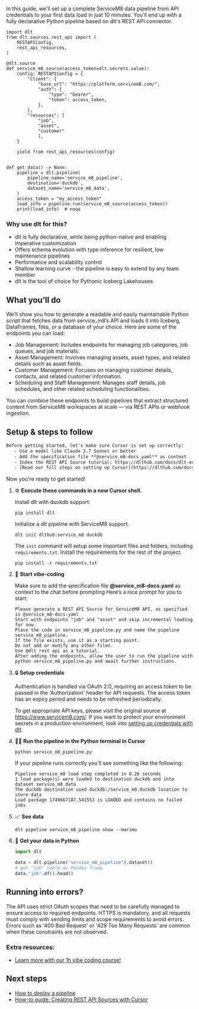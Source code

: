 In this guide, we'll set up a complete ServiceM8 data pipeline from API credentials to your first data load in just 10 minutes. You'll end up with a fully declarative Python pipeline based on dlt's REST API connector.

```python-outcome
import dlt
from dlt.sources.rest_api import (
    RESTAPIConfig,
    rest_api_resources,
)

@dlt.source
def service_m8_source(access_token=dlt.secrets.value):
    config: RESTAPIConfig = {
        "client": {
            "base_url": "https://platform.servicem8.com/",
            "auth": {
                "type": "bearer",
                "token": access_token,
            },
        },
        "resources": [
            "job",
            "asset",
            "customer"
            ],
    }

    yield from rest_api_resources(config)


def get_data() -> None:
    pipeline = dlt.pipeline(
        pipeline_name='service_m8_pipeline',
        destination='duckdb',
        dataset_name='service_m8_data', 
    )
    access_token = "my_access_token"
    load_info = pipeline.run(service_m8_source(access_token))
    print(load_info)  # noqa
```

### Why use dlt for this?

- dlt is fully declarative, while being python-native and enabling imperative customization
- Offers schema evolution with type inference for resilient, low maintenance pipelines
- Performance and scalability control
- Shallow learning curve - the pipeline is easy to extend by any team member
- dlt is the tool of choice for Pythonic Iceberg Lakehouses

## What you’ll do

We’ll show you how to generate a readable and easily maintainable Python script that fetches data from service_m8’s API and loads it into Iceberg, DataFrames, files, or a database of your choice. Here are some of the endpoints you can load:

- Job Management: Includes endpoints for managing job categories, job queues, and job materials.
- Asset Management: Involves managing assets, asset types, and related details such as asset fields.
- Customer Management: Focuses on managing customer details, contacts, and related customer information.
- Scheduling and Staff Management: Manages staff details, job schedules, and other related scheduling functionalities.

You can combine these endpoints to build pipelines that extract structured content from ServiceM8 workspaces at scale — via REST APIs or webhook ingestion.

## Setup & steps to follow

```default
Before getting started, let's make sure Cursor is set up correctly:
   - Use a model like Claude 3.7 Sonnet or better
   - Add the specification file **@service_m8-docs.yaml** as context
   - Index the REST API Source tutorial: https://dlthub.com/docs/dlt-ecosystem/verified-sources/rest_api/ and add it to context as **@dlt rest api**
   - [Read our full steps on setting up Cursor](https://dlthub.com/docs/dlt-ecosystem/llm-tooling/cursor-restapi#23-configuring-cursor-with-documentation)
```

Now you're ready to get started! 

1. ⚙️ **Execute these commands in a new Cursor shell.**
    
    Install dlt with duckdb support:
    ```shell
    pip install dlt
    ```

    Initialize a dlt pipeline with ServiceM8 support.
    ```shell
    dlt init dlthub:service_m8 duckdb
    ```

    The `init` command will setup some important files and folders, including `requirements.txt`. Install the requirements for the rest of the project.
    ```shell
    pip install -r requirements.txt
    ```
    
2. 🤠 **Start vibe-coding**
    
    Make sure to add the specification file **@service_m8-docs.yaml** as context to the chat before prompting
    Here’s a nice prompt for you to start: 
    
    ```prompt
    Please generate a REST API Source for ServiceM8 API, as specified in @service_m8-docs.yaml 
    Start with endpoints "job" and "asset" and skip incremental loading for now. 
    Place the code in service_m8_pipeline.py and name the pipeline service_m8_pipeline. 
    If the file exists, use it as a starting point. 
    Do not add or modify any other files. 
    Use @dlt rest api as a tutorial. 
    After adding the endpoints, allow the user to run the pipeline with python service_m8_pipeline.py and await further instructions.
    ```

    
3. 🔒 **Setup credentials** 
    
    Authentication is handled via OAuth 2.0, requiring an access token to be passed in the 'Authorization' header for API requests. The access token has an expiry period and needs to be refreshed periodically.
    
    To get appropriate API keys, please visit the original source at https://www.servicem8.com/.
    If you want to protect your environment secrets in a production environment, look into [setting up credentials with dlt](https://dlthub.com/docs/walkthroughs/add_credentials).
    
4. 🏃‍♀️ **Run the pipeline in the Python terminal in Cursor**
    
    ```shell
    python service_m8_pipeline.py
    ```
    
    If your pipeline runs correctly you’ll see something like the following:
    
    ```shell
    Pipeline service_m8 load step completed in 0.26 seconds
    1 load package(s) were loaded to destination duckdb and into dataset service_m8_data
    The duckdb destination used duckdb:/service_m8.duckdb location to store data
    Load package 1749667187.541553 is LOADED and contains no failed jobs
    ```
    
5. 📈 **See data**
    
    ```shell
    dlt pipeline service_m8_pipeline show --marimo
    ```
    
6. 🐍 **Get your data in Python**
    
    ```python
    import dlt

   data = dlt.pipeline("service_m8_pipeline").dataset()
   # get "job" table as Pandas frame
   data."job".df().head()
    ```

## Running into errors?

The API uses strict OAuth scopes that need to be carefully managed to ensure access to required endpoints. HTTPS is mandatory, and all requests must comply with sending limits and scope requirements to avoid errors. Errors such as '400 Bad Request' or '429 Too Many Requests' are common when these constraints are not observed.

### Extra resources:

- [Learn more with our 1h vibe coding course!](https://www.youtube.com/watch?v=GGid70rnJuM)

## Next steps

- [How to deploy a pipeline](https://dlthub.com/docs/walkthroughs/deploy-a-pipeline)
- [How-to guide: Creating REST API Sources with Cursor](https://dlthub.com/docs/dlt-ecosystem/llm-tooling/cursor-restapi)